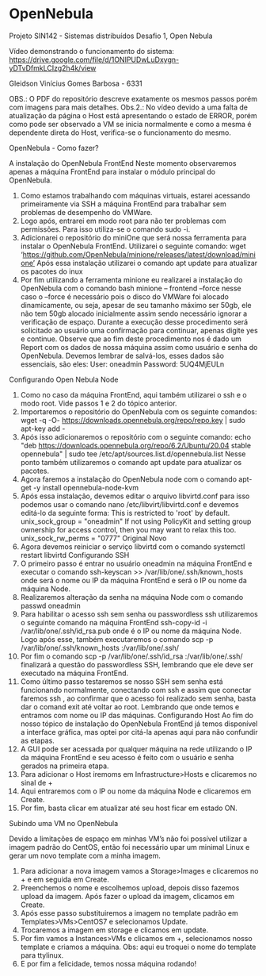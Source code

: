 # OpenNebula
Projeto SIN142 - Sistemas distribuídos Desafio 1, Open Nebula

Vídeo demonstrando o funcionamento do sistema: https://drive.google.com/file/d/1ONIPUDwLuDxygn-yDTvDfmkLCIzg2h4k/view

Gleidson Vinícius Gomes Barbosa - 6331

OBS.: O PDF do repositório descreve exatamente os mesmos passos porém com imagens para mais detalhes.
Obs.2.: No vídeo devido a uma falta de atualização da página o Host está apresentando o estado de ERROR, porém como pode ser observado a VM se inicia normalmente e como a mesma é dependente direta do Host, verifica-se o funcionamento do mesmo. 

OpenNebula - Como fazer?

A instalação do OpenNebula FrontEnd
Neste momento observaremos apenas a máquina FrontEnd para instalar o módulo principal do OpenNebula.
1. Como estamos trabalhando com máquinas virtuais, estarei acessando primeiramente via SSH a máquina FrontEnd para trabalhar sem problemas de desempenho do VMWare.
2. Logo após, entrarei em modo root para não ter problemas com permissões. Para isso utiliza-se o comando sudo -i.
3. Adicionarei o repositório do miniOne que será nossa ferramenta para instalar o OpenNebula FrontEnd. Utilizarei o seguinte comando: wget ‘https://github.com/OpenNebula/minione/releases/latest/download/minione’ Após essa instalação utilizarei o comando apt update para atualizar os pacotes do inux
4. Por fim utilizando a ferramenta minione eu realizarei a instalação do OpenNebula com o comando bash minione – frontend –force nesse caso o –force é necessário pois o disco do VMWare foi alocado dinamicamente, ou seja, apesar de seu tamanho máximo ser 50gb, ele não tem 50gb alocado inicialmente assim sendo necessário ignorar a verificação de espaço.
Durante a execução desse procedimento será solicitado ao usuário uma confirmação para continuar, apenas digite yes e continue.
Observe que ao fim deste procedimento nos é dado um Report com os dados de nossa máquina assim como usuário e senha do OpenNebula. Devemos lembrar de salvá-los, esses dados são essenciais, são eles: User: oneadmin Password: 5UQ4MjEULn

Configurando Open Nebula Node

1. Como no caso da máquina FrontEnd, aqui também utilizarei o ssh e o modo root. Vide passos 1 e 2 do tópico anterior.
2. Importaremos o repositório do OpenNebula com os seguinte comandos: wget -q -O- https://downloads.opennebula.org/repo/repo.key | sudo apt-key add -
3. Após isso adicionaremos o repositório com o seguinte comando: echo "deb https://downloads.opennebula.org/repo/6.2/Ubuntu/20.04 stable opennebula" | sudo tee /etc/apt/sources.list.d/opennebula.list
Nesse ponto também utilizaremos o comando apt update para atualizar os pacotes.
4. Agora faremos a instalação do OpenNebula node com o comando apt-get -y install opennebula-node-kvm
5. Após essa instalação, devemos editar o arquivo libvirtd.conf para isso podemos usar o comando nano /etc/libvirt/libvirtd.conf e devemos editá-lo da seguinte forma:
This is restricted to 'root' by default.
unix_sock_group = "oneadmin"
If not using PolicyKit and setting group ownership for access
control, then you may want to relax this too.
unix_sock_rw_perms = "0777" Original Novo
6. Agora devemos reiniciar o serviço libvirtd com o comando systemctl restart libvirtd
Configurando SSH
1. O primeiro passo é entrar no usuário oneadmin na máquina FrontEnd e executar o comando ssh-keyscan <frontend> <node> >> /var/lib/one/.ssh/known_hosts onde <frontend> será o nome ou IP da máquina FrontEnd e <node> será o IP ou nome da máquina Node.
2. Realizaremos alteração da senha na máquina Node com o comando passwd oneadmin
3. Para habilitar o acesso ssh sem senha ou passwordless ssh utilizaremos o seguinte comando na máquina FrontEnd ssh-copy-id -i /var/lib/one/.ssh/id_rsa.pub <node> onde <node> é o IP ou nome da máquina Node. Logo após esse, também executaremos o comando scp -p /var/lib/one/.ssh/known_hosts <node>:/var/lib/one/.ssh/
4. Por fim o comando scp -p /var/lib/one/.ssh/id_rsa <node> :/var/lib/one/.ssh/ finalizará a questão do passwordless SSH, lembrando que ele deve ser executado na máquina FrontEnd.
5. Como último passo testaremos se nosso SSH sem senha está funcionando normalmente, conectando com ssh <node> e assim que conectar faremos ssh <frontend>, ao confirmar que o acesso foi realizado sem senha, basta dar o comand exit até voltar ao root. Lembrando que onde temos <node> e <frontend> entramos com nome ou IP das máquinas.
Configurando Host
Ao fim do nosso tópico de instalação do OpenNebula FrontEnd já temos disponível a interface gráfica, mas optei por citá-la apenas aqui para não confundir as etapas.
1. A GUI pode ser acessada por qualquer máquina na rede utilizando o IP da máquina FrontEnd e seu acesso é feito com o usuário e senha gerados na primeira etapa.
2. Para adicionar o Host iremoms em Infrastructure>Hosts e clicaremos no sinal de +
3. Aqui entraremos com o IP ou nome da máquina Node e clicaremos em Create.
4. Por fim, basta clicar em atualizar até seu host ficar em estado ON.

  Subindo uma VM no OpenNebula
  
Devido a limitações de espaço em minhas VM’s não foi possível utilizar a imagem padrão do CentOS, então foi necessário upar um minimal Linux e gerar um novo template com a minha imagem.
1. Para adicionar a nova imagem vamos a Storage>Images e clicaremos no + e em seguida em Create.
2. Preenchemos o nome e escolhemos upload, depois disso fazemos upload da imagem.
Após fazer o upload da imagem, clicamos em Create.
3. Após esse passo substituiremos a imagem no template padrão em Templates>VMs>CentOS7 e selecionamos Update.
4. Trocaremos a imagem em storage e clicamos em update.
5. Por fim vamos a Instances>VMs e clicamos em +, selecionamos nosso template e criamos a máquina. Obs: aqui eu troquei o nome do template para ttylinux.
6. E por fim a felicidade, temos nossa máquina rodando!
